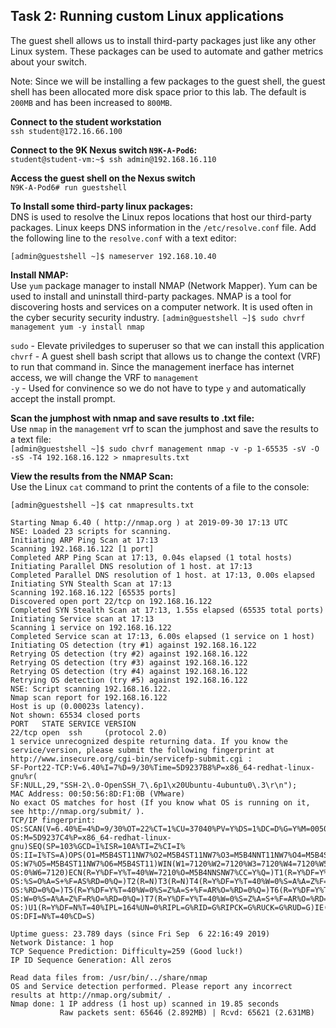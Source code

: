 ## Task 2: Running custom Linux applications
The guest shell allows us to install third-party packages just like any other Linux system. These packages can be used to automate and gather metrics about your switch. 

Note: Since we will be installing a few packages to the guest shell, the guest shell has been allocated more disk space prior to this lab. The default is `200MB` and has been increased to `800MB`.

**Connect to the student workstation**  
`ssh student@172.16.66.100`

**Connect to the 9K Nexus switch `N9K-A-Pod6`:**      
`student@student-vm:~$ ssh admin@192.168.16.110` 

**Access the guest shell on the Nexus switch**    
`N9K-A-Pod6# run guestshell`

**To Install some third-party linux packages:**    
DNS is used to resolve the Linux repos locations that host our third-party packages. Linux keeps DNS information in the `/etc/resolve.conf` file. Add the following line to the `resolve.conf` with a text editor:  

`[admin@guestshell ~]$ nameserver 192.168.10.40`

**Install NMAP:**  
Use `yum` package manager to install NMAP (Network Mapper). Yum can be used to install and uninstall third-party packages. NMAP is a tool for discovering hosts and services on a computer network. It is used often in the cyber security security industry. 
`[admin@guestshell ~]$ sudo chvrf management yum -y install nmap`

`sudo` - Elevate priviledges to superuser so that we can install this application  
`chvrf` - A guest shell bash script that allows us to change the context (VRF) to run that command in. Since the management inerface has internet access, we will change the VRF to `management`  
`-y` - Used for convinence so we do not have to type `y` and automatically accept the install prompt. 

**Scan the jumphost with nmap and save results to .txt file:**  
Use `nmap` in the `management` vrf to scan the jumphost and save the results to a text file:  
`[admin@guestshell ~]$ sudo chvrf management nmap -v -p 1-65535 -sV -O -sS -T4 192.168.16.122 > nmapresults.txt`

**View the results from the NMAP Scan:**  
Use the Linux `cat` command to print the contents of a file to the console:  
```
[admin@guestshell ~]$ cat nmapresults.txt 

Starting Nmap 6.40 ( http://nmap.org ) at 2019-09-30 17:13 UTC
NSE: Loaded 23 scripts for scanning.
Initiating ARP Ping Scan at 17:13
Scanning 192.168.16.122 [1 port]
Completed ARP Ping Scan at 17:13, 0.04s elapsed (1 total hosts)
Initiating Parallel DNS resolution of 1 host. at 17:13
Completed Parallel DNS resolution of 1 host. at 17:13, 0.00s elapsed
Initiating SYN Stealth Scan at 17:13
Scanning 192.168.16.122 [65535 ports]
Discovered open port 22/tcp on 192.168.16.122
Completed SYN Stealth Scan at 17:13, 1.55s elapsed (65535 total ports)
Initiating Service scan at 17:13
Scanning 1 service on 192.168.16.122
Completed Service scan at 17:13, 6.00s elapsed (1 service on 1 host)
Initiating OS detection (try #1) against 192.168.16.122
Retrying OS detection (try #2) against 192.168.16.122
Retrying OS detection (try #3) against 192.168.16.122
Retrying OS detection (try #4) against 192.168.16.122
Retrying OS detection (try #5) against 192.168.16.122
NSE: Script scanning 192.168.16.122.
Nmap scan report for 192.168.16.122
Host is up (0.00023s latency).
Not shown: 65534 closed ports
PORT   STATE SERVICE VERSION
22/tcp open  ssh     (protocol 2.0)
1 service unrecognized despite returning data. If you know the service/version, please submit the following fingerprint at http://www.insecure.org/cgi-bin/servicefp-submit.cgi :
SF-Port22-TCP:V=6.40%I=7%D=9/30%Time=5D9237B8%P=x86_64-redhat-linux-gnu%r(
SF:NULL,29,"SSH-2\.0-OpenSSH_7\.6p1\x20Ubuntu-4ubuntu0\.3\r\n");
MAC Address: 00:50:56:8D:F1:0B (VMware)
No exact OS matches for host (If you know what OS is running on it, see http://nmap.org/submit/ ).
TCP/IP fingerprint:
OS:SCAN(V=6.40%E=4%D=9/30%OT=22%CT=1%CU=37040%PV=Y%DS=1%DC=D%G=Y%M=005056%T
OS:M=5D9237C4%P=x86_64-redhat-linux-gnu)SEQ(SP=103%GCD=1%ISR=10A%TI=Z%CI=I%
OS:II=I%TS=A)OPS(O1=M5B4ST11NW7%O2=M5B4ST11NW7%O3=M5B4NNT11NW7%O4=M5B4ST11N
OS:W7%O5=M5B4ST11NW7%O6=M5B4ST11)WIN(W1=7120%W2=7120%W3=7120%W4=7120%W5=712
OS:0%W6=7120)ECN(R=Y%DF=Y%T=40%W=7210%O=M5B4NNSNW7%CC=Y%Q=)T1(R=Y%DF=Y%T=40
OS:%S=O%A=S+%F=AS%RD=0%Q=)T2(R=N)T3(R=N)T4(R=Y%DF=Y%T=40%W=0%S=A%A=Z%F=R%O=
OS:%RD=0%Q=)T5(R=Y%DF=Y%T=40%W=0%S=Z%A=S+%F=AR%O=%RD=0%Q=)T6(R=Y%DF=Y%T=40%
OS:W=0%S=A%A=Z%F=R%O=%RD=0%Q=)T7(R=Y%DF=Y%T=40%W=0%S=Z%A=S+%F=AR%O=%RD=0%Q=
OS:)U1(R=Y%DF=N%T=40%IPL=164%UN=0%RIPL=G%RID=G%RIPCK=G%RUCK=G%RUD=G)IE(R=Y%
OS:DFI=N%T=40%CD=S)

Uptime guess: 23.789 days (since Fri Sep  6 22:16:49 2019)
Network Distance: 1 hop
TCP Sequence Prediction: Difficulty=259 (Good luck!)
IP ID Sequence Generation: All zeros

Read data files from: /usr/bin/../share/nmap
OS and Service detection performed. Please report any incorrect results at http://nmap.org/submit/ .
Nmap done: 1 IP address (1 host up) scanned in 19.85 seconds
           Raw packets sent: 65646 (2.892MB) | Rcvd: 65621 (2.631MB)
```
